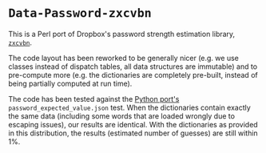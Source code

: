 # `Data-Password-zxcvbn`

This is a Perl port of Dropbox's password strength estimation library,
[`zxcvbn`](https://github.com/dropbox/zxcvbn).

The code layout has been reworked to be generally nicer (e.g. we use
classes instead of dispatch tables, all data structures are immutable)
and to pre-compute more (e.g. the dictionaries are completely
pre-built, instead of being partially computed at run time).

The code has been tested against the [Python
port's](https://github.com/dwolfhub/zxcvbn-python)
`password_expected_value.json` test. When the dictionaries contain
exactly the same data (including some words that are loaded wrongly
due to escaping issues), our results are identical. With the
dictionaries as provided in this distribution, the results (estimated
number of guesses) are still within 1%.
